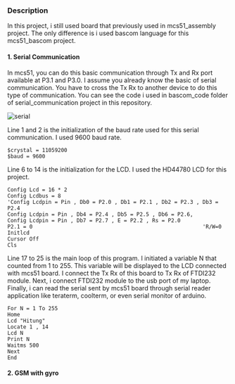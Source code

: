 ### Description
In this project, i still used board that previously used in mcs51_assembly project. The only difference is i used bascom language for this mcs51_bascom project.

#### 1. Serial Communication
In mcs51, you can do this basic communication through Tx and Rx port available at P3.1 and P3.0. I assume you already know the basic of serial communication. You have to cross the Tx Rx to another device to do this type of communication. You can see the code i used in bascom_code folder of serial_communication project in this repository.


![serial](https://github.com/falithurrahman/mcs51_bascom/blob/master/serial_communication/Picture/Simulation.png)


Line 1 and 2 is the initialization of the baud rate used for this serial communication. I used 9600 baud rate.
```bascom
$crystal = 11059200
$baud = 9600
```
Line 6 to 14 is the initialization for the LCD. I used the HD44780 LCD for this project.
```bascom
Config Lcd = 16 * 2
Config Lcdbus = 8
'Config Lcdpin = Pin , Db0 = P2.0 , Db1 = P2.1 , Db2 = P2.3 , Db3 = P2.4
Config Lcdpin = Pin , Db4 = P2.4 , Db5 = P2.5 , Db6 = P2.6,
Config Lcdpin = Pin , Db7 = P2.7 , E = P2.2 , Rs = P2.0
P2.1 = 0                                                      'R/W=0
Initlcd
Cursor Off
Cls
```
Line 17 to 25 is the main loop of this program. I initiated a variable N that counted from 1 to 255. This variable will be displayed to the LCD connected with mcs51 board. I connect the Tx Rx of this board to Tx Rx of FTDI232 module. Next, i connect FTDI232 module to the usb port of my laptop. Finally, i can read the serial sent by mcs51 board through serial reader application like teraterm, coolterm, or even serial monitor of arduino.
```bascom
For N = 1 To 255
Home
Lcd "Hitung"
Locate 1 , 14
Lcd N
Print N
Waitms 500
Next
End
```

#### 2. GSM with gyro

